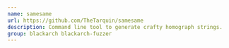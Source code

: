 ```yaml
---
name: samesame
url: https://github.com/TheTarquin/samesame
description: Command line tool to generate crafty homograph strings.
group: blackarch blackarch-fuzzer
---
```

